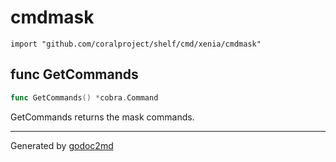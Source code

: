 
# cmdmask
    import "github.com/coralproject/shelf/cmd/xenia/cmdmask"






## func GetCommands
``` go
func GetCommands() *cobra.Command
```
GetCommands returns the mask commands.









- - -
Generated by [godoc2md](http://godoc.org/github.com/davecheney/godoc2md)